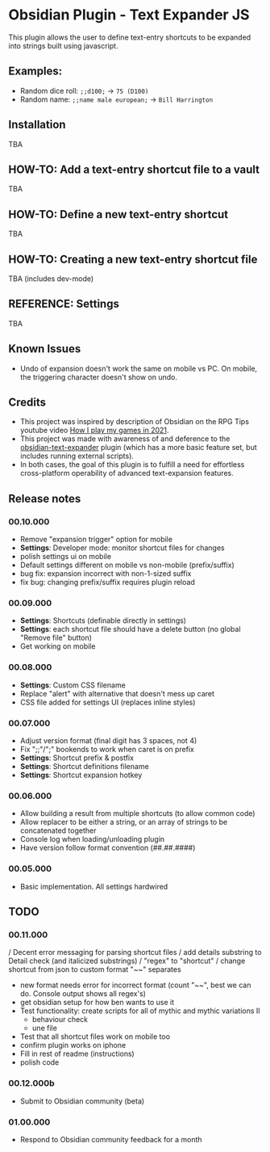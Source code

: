 # Obsidian Plugin - Text Expander JS

This plugin allows the user to define text-entry shortcuts to be expanded into strings built using javascript.

## Examples:
- Random dice roll: `;;d100;` -> `75 (D100)`
- Random name: `;;name male european;` -> `Bill Harrington`

## Installation
TBA

## HOW-TO: Add a text-entry shortcut file to a vault
TBA

## HOW-TO: Define a new text-entry shortcut
TBA

## HOW-TO: Creating a new text-entry shortcut file
TBA (includes dev-mode)

## REFERENCE: Settings
TBA

## Known Issues
- Undo of expansion doesn't work the same on mobile vs PC.  On mobile, the triggering character doesn't show on undo.

## Credits
- This project was inspired by description of Obsidian on the RPG Tips youtube video <a href='https://www.youtube.com/watch?v=XTFFzuZVcPk' target='_blank'>How I play my games in 2021</a>.
- This project was made with awareness of and deference to the <a href='https://github.com/konodyuk/obsidian-text-expander' target='_blank'>obsidian-text-expander</a> plugin (which has a more basic feature set, but includes running external scripts).
- In both cases, the goal of this plugin is to fulfill a need for effortless cross-platform operability of advanced text-expansion features.

## Release notes

### 00.10.000
- Remove "expansion trigger" option for mobile
- **Settings**: Developer mode: monitor shortcut files for changes
- polish settings ui on mobile
- Default settings different on mobile vs non-mobile (prefix/suffix)
- bug fix: expansion incorrect with non-1-sized suffix
- fix bug: changing prefix/suffix requires plugin reload

### 00.09.000
- **Settings**: Shortcuts (definable directly in settings)
- **Settings**: each shortcut file should have a delete button (no global "Remove file" button)
- Get working on mobile

### 00.08.000
- **Settings**: Custom CSS filename
- Replace "alert" with alternative that doesn't mess up caret
- CSS file added for settings UI (replaces inline styles)

### 00.07.000
- Adjust version format (final digit has 3 spaces, not 4)
- Fix ";;"/";" bookends to work when caret is on prefix
- **Settings**: Shortcut prefix & postfix
- **Settings**: Shortcut definitions filename
- **Settings**: Shortcut expansion hotkey

### 00.06.000
- Allow building a result from multiple shortcuts (to allow common code)
- Allow replacer to be either a string, or an array of strings to be concatenated together
- Console log when loading/unloading plugin
- Have version follow format convention (##.##.####)

### 00.05.000
- Basic implementation.  All settings hardwired

## TODO

### 00.11.000
/ Decent error messaging for parsing shortcut files
/ add details substring to Detail check (and italicized substrings)
/ "regex" to "shortcut"
/ change shortcut from json to custom format "~~" separates
- new format needs error for incorrect format (count "~~", best we can do.  Console output shows all regex's)
- get obsidian setup for how ben wants to use it
- Test functionality: create scripts for all of mythic and mythic variations II
	- behaviour check
	- une file
- Test that all shortcut files work on mobile too
- confirm plugin works on iphone
- Fill in rest of readme (instructions)
- polish code

### 00.12.000b
- Submit to Obsidian community (beta)

### 01.00.000
- Respond to Obsidian community feedback for a month
